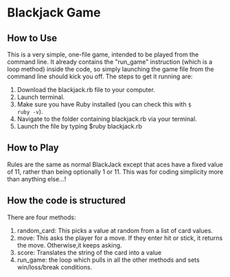 <h1> Blackjack Game </h1>

<h2> How to Use </h2>
This is a very simple, one-file game, intended to be played from the command line. It already contains the "run_game" instruction (which is a loop method) inside the code, so simply launching the game file from the command line should kick you off. The steps to get it running are:
  
  1. Download the blackjack.rb file to your computer.
  2. Launch terminal.
  3. Make sure you have Ruby installed (you can check this with <code>$ ruby -v</code>).
  4. Navigate to the folder containing blackjack.rb via your terminal.
  5. Launch the file by typing $ruby blackjack.rb


<h2> How to Play </h2>

Rules are the same as normal BlackJack except that aces have a fixed value of 11, rather than being optionally 1 or 11. This was for coding simplicity more than anything else...!

<h2> How the code is structured </h2>

There are four methods:
1. random_card: This picks a value at random from a list of card values.
2. move: This asks the player for a move.  If they enter hit or stick, it returns the move. Otherwise,it keeps asking.
3. score: Translates the string of the card into a value
4. run_game: the loop which pulls in all the other methods and sets win/loss/break conditions.
